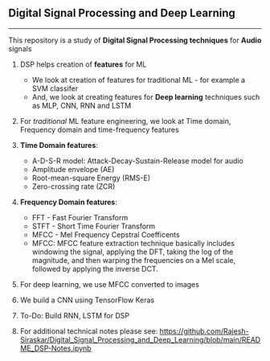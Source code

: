 ## Digital Signal Processing and Deep Learning
--------------------------------------------------------

This repository is a study of **Digital Signal Processing techniques** for **Audio** signals

1. DSP helps creation of **features** for ML
	- We look at creation of features for traditional ML - for example a SVM classifer
	- And, we look at creating features for **Deep learning** techniques such as MLP, CNN, RNN and LSTM
	
2. For _traditional_ ML feature engineering, we look at Time domain, Frequency domain and  time-frequency features

3. **Time Domain features**:
    - A-D-S-R model: Attack-Decay-Sustain-Release model for audio
    - Amplitude envelope (AE)
    - Root-mean-square Energy (RMS-E)
    - Zero-crossing rate (ZCR)

4. **Frequency Domain features**:
    - FFT - Fast Fourier Transform
    - STFT - Short Time Fourier Transform
    - MFCC - Mel Frequency Cepstral Coefficents
	- MFCC: MFCC feature extraction technique basically includes windowing the signal,
applying the DFT, taking the log of the magnitude, and then warping the frequencies
on a Mel scale, followed by applying the inverse DCT.
	
5. For deep learning, we use MFCC converted to images
6. We build a CNN using TensorFlow Keras
7. To-Do: Build RNN, LSTM for DSP

8. For additional technical notes please see: https://github.com/Rajesh-Siraskar/Digital_Signal_Processing_and_Deep_Learning/blob/main/README_DSP-Notes.ipynb

